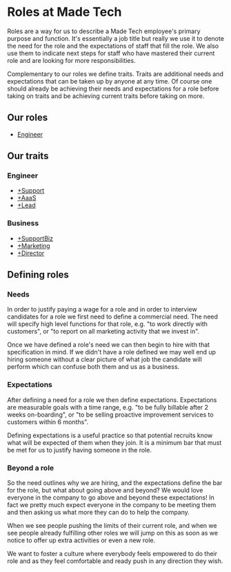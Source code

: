 # Roles at Made Tech

Roles are a way for us to describe a Made Tech employee's primary purpose and
function. It's essentially a job title but really we use it to denote the need
for the role and the expectations of staff that fill the role. We also use them
to indicate next steps for staff who have mastered their current role and are
looking for more responsibilities.

Complementary to our roles we define traits. Traits are additional needs and
expectations that can be taken up by anyone at any time. Of course one should
already be achieving their needs and expectations for a role before taking on
traits and be achieving current traits before taking on more.

## Our roles

* [Engineer](engineer.md#engineer)

## Our traits

### Engineer

* [+Support](engineer.md#support)
* [+AaaS](engineer.md#aaas)
* [+Lead](engineer.md#lead)

### Business

* [+SupportBiz](business.md#supportbiz)
* [+Marketing](business.md#marketing)
* [+Director](business.md#director)

## Defining roles

### Needs

In order to justify paying a wage for a role and in order to interview
candidates for a role we first need to define a commercial need. The need will
specify high level functions for that role, e.g. "to work directly with customers",
or "to report on all marketing activity that we invest in".

Once we have defined a role's need we can then begin to hire with that
specification in mind. If we didn't have a role defined we may well end up
hiring someone without a clear picture of what job the candidate will perform
which can confuse both them and us as a business.

### Expectations

After defining a need for a role we then define expectations. Expectations are
measurable goals with a time range, e.g. "to be fully billable after 2 weeks
on-boarding", or "to be selling proactive improvement services to customers
within 6 months".

Defining expectations is a useful practice so that potential recruits know what
will be expected of them when they join. It is a minimum bar that must be met
for us to justify having someone in the role.

### Beyond a role

So the need outlines why we are hiring, and the expectations define the bar for
the role, but what about going above and beyond? We would love everyone in the
company to go above and beyond these expectations! In fact we pretty much expect
everyone in the company to be meeting them and then asking us what more they can
do to help the company.

When we see people pushing the limits of their current role, and when we see
people already fulfilling other roles we will jump on this as soon as we notice
to offer up extra activities or even a new role.

We want to foster a culture where everybody feels empowered to do their role and
as they feel comfortable and ready push in any direction they wish.
